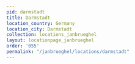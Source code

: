 ```yaml
---
pid: darmstadt
title: Darmstadt
location_country: Germany
location_city: Darmstadt
collection: locations_janbrueghel
layout: locationpage_janbrueghel
order: '055'
permalink: "/janbrueghel/locations/darmstadt"
---
```

